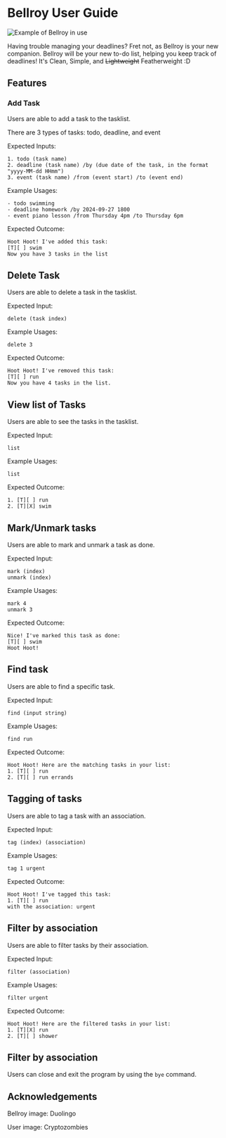 # Bellroy User Guide

![Example of Bellroy in use](/Users/shermanchew/ip/docs/Ui.png)

Having trouble managing your deadlines? Fret not, as Bellroy is your new companion.
Bellroy will be your new to-do list, helping you keep track of deadlines!
It's Clean, Simple, and ~~Lightweight~~ Featherweight :D

## Features

### Add Task

Users are able to add a task to the tasklist. 

There are 3 types of tasks: todo, deadline, and event

Expected Inputs: 
```
1. todo (task name)
2. deadline (task name) /by (due date of the task, in the format "yyyy-MM-dd HHmm")
3. event (task name) /from (event start) /to (event end)
```

Example Usages:
```
- todo swimming
- deadline homework /by 2024-09-27 1800
- event piano lesson /from Thursday 4pm /to Thursday 6pm
```

Expected Outcome:

```
Hoot Hoot! I've added this task:
[T][ ] swim
Now you have 3 tasks in the list
```

## Delete Task

Users are able to delete a task in the tasklist.

Expected Input:
```
delete (task index)
```

Example Usages:

```
delete 3
```
Expected Outcome:

```
Hoot Hoot! I've removed this task:
[T][ ] run
Now you have 4 tasks in the list.
```


## View list of Tasks

Users are able to see the tasks in the tasklist.

Expected Input:
```
list
```

Example Usages:

```
list
```
Expected Outcome:

```
1. [T][ ] run
2. [T][X] swim
```

## Mark/Unmark tasks

Users are able to mark and unmark a task as done.

Expected Input:
```
mark (index)
unmark (index)
```

Example Usages:

```
mark 4
unmark 3
```
Expected Outcome:

```
Nice! I've marked this task as done:
[T][ ] swim
Hoot Hoot!
```

## Find task

Users are able to find a specific task.

Expected Input:
```
find (input string)
```

Example Usages:

```
find run
```
Expected Outcome:

```
Hoot Hoot! Here are the matching tasks in your list:
1. [T][ ] run
2. [T][ ] run errands
```

## Tagging of tasks

Users are able to tag a task with an association.

Expected Input:
```
tag (index) (association)
```

Example Usages:

```
tag 1 urgent
```
Expected Outcome:

```
Hoot Hoot! I've tagged this task:
1. [T][ ] run
with the association: urgent
```

## Filter by association

Users are able to filter tasks by their association.

Expected Input:
```
filter (association)
```

Example Usages:

```
filter urgent
```
Expected Outcome:

```
Hoot Hoot! Here are the filtered tasks in your list:
1. [T][X] run
2. [T][ ] shower
```

## Filter by association
Users can close and exit the program by using the `bye` command.

## Acknowledgements
Bellroy image: Duolingo

User image: Cryptozombies
